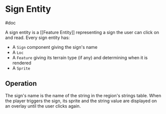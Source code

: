 # Sign Entity
#doc 

A sign entity is a [[Feature Entity]] representing a sign the user can click on and read.  Every sign entity has:

- A `Sign` component giving the sign's name
- A `Loc`
- A `Feature` giving its terrain type (if any) and determining when it is rendered
- A `Sprite`

## Operation

The sign's name is the name of the string in the region's strings table.  When the player triggers the sign, its sprite and the string value are displayed on an overlay until the user clicks again. 